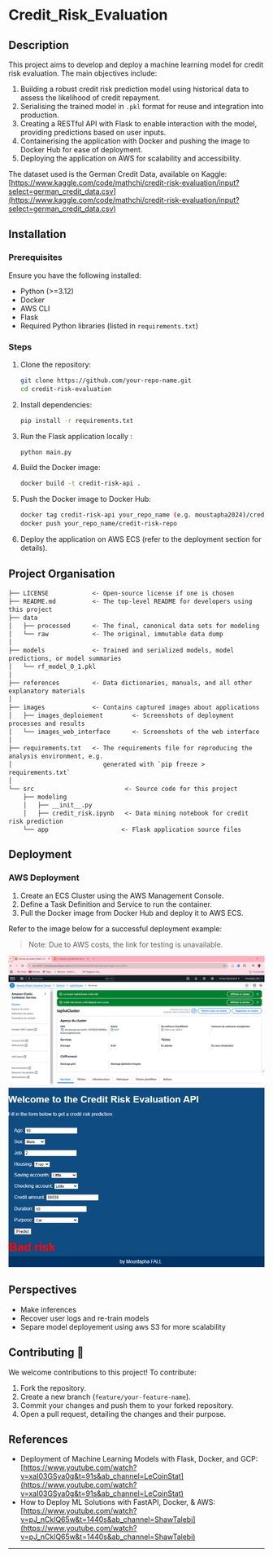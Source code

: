 # Credit_Risk_Evaluation

## Description

This project aims to develop and deploy a machine learning model for credit risk evaluation. The main objectives include:

1. Building a robust credit risk prediction model using historical data to assess the likelihood of credit repayment.
2. Serialising the trained model in `.pkl` format for reuse and integration into production.
3. Creating a RESTful API with Flask to enable interaction with the model, providing predictions based on user inputs.
4. Containerising the application with Docker and pushing the image to Docker Hub for ease of deployment.
5. Deploying the application on AWS for scalability and accessibility.

The dataset used is the German Credit Data, available on Kaggle: [https://www.kaggle.com/code/mathchi/credit-risk-evaluation/input?select=german_credit_data.csv](https://www.kaggle.com/code/mathchi/credit-risk-evaluation/input?select=german_credit_data.csv)

## Installation

### Prerequisites

Ensure you have the following installed:

- Python (>=3.12)
- Docker
- AWS CLI
- Flask
- Required Python libraries (listed in `requirements.txt`)

### Steps

1. Clone the repository:

   ```bash
   git clone https://github.com/your-repo-name.git
   cd credit-risk-evaluation
   ```

2. Install dependencies:

   ```bash
   pip install -r requirements.txt
   ```

3. Run the Flask application locally :

   ```bash
   python main.py
   ```

4. Build the Docker image:

   ```bash
   docker build -t credit-risk-api .
   ```

5. Push the Docker image to Docker Hub:

   ```bash
   docker tag credit-risk-api your_repo_name (e.g. moustapha2024)/credit-risk-repo
   docker push your_repo_name/credit-risk-repo
   ```

6. Deploy the application on AWS ECS (refer to the deployment section for details).

## Project Organisation

```
├── LICENSE            <- Open-source license if one is chosen
├── README.md          <- The top-level README for developers using this project
├── data
│   ├── processed      <- The final, canonical data sets for modeling
│   └── raw            <- The original, immutable data dump
│
├── models             <- Trained and serialized models, model predictions, or model summaries
│   └── rf_model_0_1.pkl
│
├── references         <- Data dictionaries, manuals, and all other explanatory materials
│
├── images             <- Contains captured images about applications
│   ├── images_deploiement        <- Screenshots of deployment processes and results
│   └── images_web_interface      <- Screenshots of the web interface
│
├── requirements.txt   <- The requirements file for reproducing the analysis environment, e.g.
│                         generated with `pip freeze > requirements.txt`
│
└── src                         <- Source code for this project
    ├── modeling                
    │   ├── __init__.py         
    │   ├── credit_risk.ipynb   <- Data mining notebook for credit risk prediction          
    └── app                    <- Flask application source files
```

## Deployment

### AWS Deployment

1. Create an ECS Cluster using the AWS Management Console.
2. Define a Task Definition and Service to run the container.
3. Pull the Docker image from Docker Hub and deploy it to AWS ECS.

Refer to the image below for a successful deployment example:

> Note: Due to AWS costs, the link for testing is unavailable.

![ok Deployment](images/deploiement/ok_deploiement.PNG)
![bad risk](images/web_interface/prediction_bad_risk.PNG)

## Perspectives

- Make inferences
- Recover user logs and re-train models
- Separe model deployement using aws S3 for more scalability

## Contributing  🤝

We welcome contributions to this project! To contribute:

1. Fork the repository.
2. Create a new branch (`feature/your-feature-name`).
3. Commit your changes and push them to your forked repository.
4. Open a pull request, detailing the changes and their purpose.

## References

- Deployment of Machine Learning Models with Flask, Docker, and GCP: [https://www.youtube.com/watch?v=xaI03GSya0g&t=91s&ab_channel=LeCoinStat](https://www.youtube.com/watch?v=xaI03GSya0g&t=91s&ab_channel=LeCoinStat)
- How to Deploy ML Solutions with FastAPI, Docker, & AWS: [https://www.youtube.com/watch?v=pJ_nCklQ65w&t=1440s&ab_channel=ShawTalebi](https://www.youtube.com/watch?v=pJ_nCklQ65w&t=1440s&ab_channel=ShawTalebi)

---
